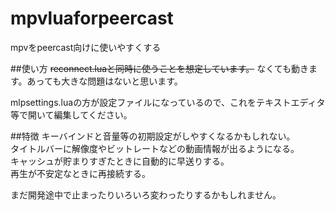 # mpvluaforpeercast
mpvをpeercast向けに使いやすくする

##使い方
~~reconnect.luaと同時に使うことを想定しています。~~
なくても動きます。あっても大きな問題はないと思います。

mlpsettings.luaの方が設定ファイルになっているので、これをテキストエディタ等で開いて編集してください。
  
##特徴
キーバインドと音量等の初期設定がしやすくなるかもしれない。  
タイトルバーに解像度やビットレートなどの動画情報が出るようになる。  
キャッシュが貯まりすぎたときに自動的に早送りする。  
再生が不安定なときに再接続する。


まだ開発途中で止まったりいろいろ変わったりするかもしれません。
